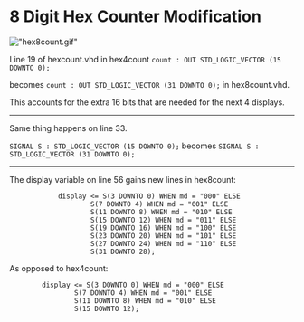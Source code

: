 # 8 Digit Hex Counter Modification

!["hex8count.gif"](./hex8count.gif)

Line 19 of hexcount.vhd in hex4count
`count : OUT STD_LOGIC_VECTOR (15 DOWNTO 0);`

becomes
`count : OUT STD_LOGIC_VECTOR (31 DOWNTO 0);`
in hex8count.vhd.

This accounts for the extra 16 bits that are needed for the next 4 displays.

---

Same thing happens on line 33.

`SIGNAL S : STD_LOGIC_VECTOR (15 DOWNTO 0);` becomes `SIGNAL S : STD_LOGIC_VECTOR (31 DOWNTO 0);`

---

The display variable on line 56 gains new lines in hex8count:
```    
			display <= S(3 DOWNTO 0) WHEN md = "000" ELSE
					S(7 DOWNTO 4) WHEN md = "001" ELSE
				    S(11 DOWNTO 8) WHEN md = "010" ELSE
				    S(15 DOWNTO 12) WHEN md = "011" ELSE
				    S(19 DOWNTO 16) WHEN md = "100" ELSE
				    S(23 DOWNTO 20) WHEN md = "101" ELSE
				    S(27 DOWNTO 24) WHEN md = "110" ELSE
				    S(31 DOWNTO 28);
```
			   
As opposed to hex4count:
```	   
	    display <= S(3 DOWNTO 0) WHEN md = "000" ELSE
	            S(7 DOWNTO 4) WHEN md = "001" ELSE
	            S(11 DOWNTO 8) WHEN md = "010" ELSE
	            S(15 DOWNTO 12);
```